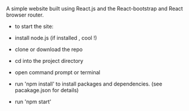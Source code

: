 ﻿A simple website built using React.js and the React-bootstrap and React browser router.

- to start the site:

- install node.js (if installed , cool !)
- clone or download the repo
- cd into the project directory
- open command prompt or terminal
- run 'npm install' to install packages and dependencies. (see pacakage.json for details)
- run 'npm start'

